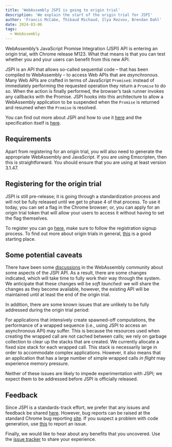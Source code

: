 ```yaml
---
title: 'WebAssembly JSPI is going to origin trial'
description: 'We explain the start of the origin trial for JSPI'
author: 'Francis McCabe, Thibaud Michaud, Ilya Rezvov, Brendan Dahl'
date: 2024-03-06
tags:
  - WebAssembly
---
```

WebAssembly’s JavaScript Promise Integration (JSPI) API is entering an origin trial, with Chrome release M123. What that means is that you can test whether you and your users can benefit from this new API.

JSPI is an API that allows so-called sequential code – that has been compiled to WebAssembly – to access Web APIs that are _asynchronous_. Many Web APIs are crafted in terms of JavaScript `Promise`s: instead of immediately performing the requested operation they return a `Promise` to do so. When the action is finally performed, the browser’s task runner invokes any callbacks with the Promise. JSPI hooks into this architecture to allow a WebAssembly application to be suspended when the `Promise` is returned and resumed when the `Promise` is resolved.

You can find out more about JSPI and how to use it [here](https://v8.dev/blog/jspi) and the specification itself is [here](https://github.com/WebAssembly/js-promise-integration).

## Requirements

Apart from registering for an origin trial, you will also need to generate the appropriate WebAssembly and JavaScript. If you are using Emscripten, then this is straightforward. You should ensure that you are using at least version 3.1.47.

## Registering for the origin trial

JSPI is still pre-release; it is going through a standardization process and will not be fully released until we get to phase 4 of that process. To use it today, you can set a flag in the Chrome browser; or, you can apply for an origin trial token that will allow your users to access it without having to set the flag themselves.

To register you can go [here](https://developer.chrome.com/origintrials/#/register_trial/1603844417297317889), make sure to follow the registration signup process. To find out more about origin trials in general, [this](https://developer.chrome.com/docs/web-platform/origin-trials) is a good starting place.

## Some potential caveats

There have been some [discussions](https://github.com/WebAssembly/js-promise-integration/issues) in the WebAssembly community about some aspects of the JSPI API. As a result, there are some changes indicated, which will take time to fully work their way through the system. We anticipate that these changes will be *soft launched*: we will share the changes as they become available, however, the existing API will be maintained until at least the end of the origin trial.

In addition, there are some known issues that are unlikely to be fully addressed during the origin trial period:

For applications that intensively create spawned-off computations, the performance of a wrapped sequence (i.e., using JSPI to access an asynchronous API) may suffer. This is because the resources used when creating the wrapped call are not cached between calls; we rely on garbage collection to clear up the stacks that are created.
We currently allocate a fixed size stack for each wrapped call. This stack is necessarily large in order to accommodate complex applications. However, it also means that an application that has a large number of simple wrapped calls _in flight_ may experience memory pressure.

Neither of these issues are likely to impede experimentation with JSPI; we expect them to be addressed before JSPI is officially released.

## Feedback

Since JSPI is a standards-track effort, we prefer that any issues and feedback be shared [here](https://github.com/WebAssembly/js-promise-integration/issues). However, bug reports can be raised at the standard Chrome bug reporting [site](https://issues.chromium.org/new). If you suspect a problem with code generation, use [this](https://github.com/emscripten-core/emscripten/issues) to report an issue.

Finally, we would like to hear about any benefits that you uncovered. Use the [issue tracker](https://github.com/WebAssembly/js-promise-integration/issues) to share your experience.
